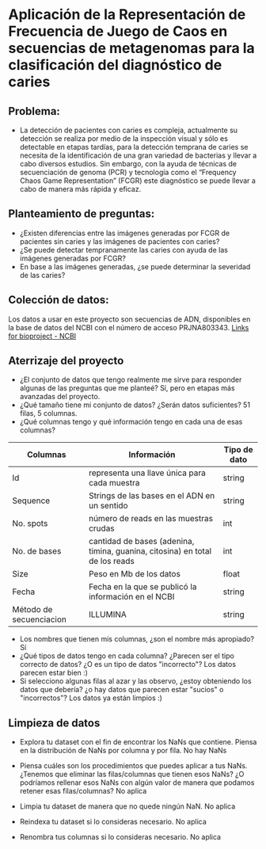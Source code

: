 # Aplicación de la Representación de Frecuencia de Juego de Caos en secuencias de metagenomas para la clasificación del diagnóstico de caries

## Problema:

- La detección de pacientes con caries es compleja, actualmente su detección se realiza por medio de la inspección visual y sólo es detectable en etapas tardías, para la detección temprana de caries se necesita de la identificación de una gran variedad de bacterias y llevar a cabo diversos estudios. Sin embargo, con la ayuda de técnicas de secuenciación de genoma (PCR) y tecnología como el “Frequency Chaos Game Representation” (FCGR) este diagnóstico se puede llevar a cabo de manera más rápida y eficaz. 

## Planteamiento de preguntas:
 
 - ¿Existen diferencias entre las imágenes generadas por FCGR de pacientes sin caries y las imágenes de pacientes con caries?
- ¿Se puede detectar tempranamente las caries con ayuda de las imágenes generadas por FCGR?
- En base a las imágenes generadas, ¿se puede determinar la severidad de las caries?
 

## Colección de datos:
Los datos a usar en este proyecto son secuencias de ADN, disponibles  en la base de datos del NCBI con el número de acceso PRJNA803343. [Links for bioproject - NCBI]


## Aterrizaje del proyecto

- ¿El conjunto de datos que tengo realmente me sirve para responder algunas de las preguntas que me planteé? 
Sí, pero en etapas más avanzadas del proyecto.
- ¿Qué tamaño tiene mi conjunto de datos? ¿Serán datos suficientes? 
51 filas, 5 columnas. 
- ¿Qué columnas tengo y qué información tengo en cada una de esas columnas?


| Columnas | Información | Tipo de dato |
| -------- | ------ | ---------- |
| Id | representa una llave única para cada muestra | string |
| Sequence | Strings de las bases en el ADN en un sentido  | string |
| No. spots | número de reads en las muestras crudas | int |
| No. de bases  | cantidad de bases (adenina, timina, guanina, citosina) en total de los reads | int
| Size | Peso en Mb de los datos | float |
| Fecha  | Fecha en la que se publicó la información en el NCBI | string |
| Método de secuenciacion | ILLUMINA| string |

- Los nombres que tienen mis columnas, ¿son el nombre más apropiado? 
Sí
- ¿Qué tipos de datos tengo en cada columna? ¿Parecen ser el tipo correcto de datos? ¿O es un tipo de datos "incorrecto"? 
Los datos parecen estar  bien :) 
- Si selecciono algunas filas al azar y las observo, ¿estoy obteniendo los datos que debería? ¿o hay datos que parecen estar "sucios" o "incorrectos"? 
Los datos ya están limpios :) 

## Limpieza de datos 

- Explora tu dataset con el fin de encontrar los NaNs que contiene. Piensa en la distribución de NaNs por columna y por fila. 
No hay NaNs
- Piensa cuáles son los procedimientos que puedes aplicar a tus NaNs. ¿Tenemos que eliminar las filas/columnas que tienen esos NaNs? ¿O podríamos rellenar esos NaNs con algún valor de manera que podamos retener esas filas/columnas? 
No aplica 
- Limpia tu dataset de manera que no quede ningún NaN. 
No aplica
- Reindexa tu dataset si lo consideras necesario. 
No aplica
- Renombra tus columnas si lo consideras necesario. 
No aplica

   [Links for bioproject - NCBI ]: <https://www.ncbi.nlm.nih.gov/sra?linkname=bioproject_sra_all&from_uid=803343>
